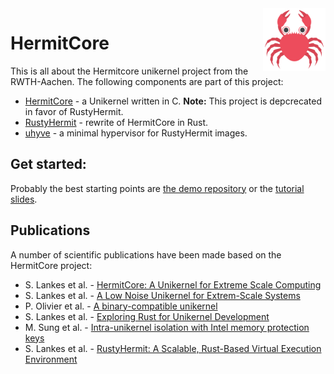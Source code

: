 <img width="100" align="right" src="img/hermitcore_logo.png" />

# HermitCore

This is all about the Hermitcore unikernel project from the RWTH-Aachen.
The following components are part of this project:

- [HermitCore](https://github.com/hermitcore/libhermit) - a Unikernel written in C. **Note:** This project is depcrecated in favor of RustyHermit.
- [RustyHermit](https://github.com/hermitcore/rusty-hermit) - rewrite of HermitCore in Rust.
- [uhyve](https://github.com/hermitcore/uhyve) - a minimal hypervisor for RustyHermit images.

## Get started:

Probably the best starting points are [the demo repository](https://github.com/hermitcore/rusty-demo) or the [tutorial slides](https://hermitcore.github.io/tutorial/#/).

## Publications

A number of scientific publications have been made based on the HermitCore project:

- S. Lankes et al. - [HermitCore: A Unikernel for Extreme Scale Computing](https://dl.acm.org/doi/10.1145/2931088.2931093)
- S. Lankes et al. - [A Low Noise Unikernel for Extrem-Scale Systems](https://link.springer.com/chapter/10.1007/978-3-319-54999-6_6)
- P. Olivier et al. - [A binary-compatible unikernel](https://dl.acm.org/doi/10.1145/3313808.3313817)
- S. Lankes et al. - [Exploring Rust for Unikernel Development](https://dl.acm.org/doi/10.1145/3365137.3365395)
- M. Sung et al. - [Intra-unikernel isolation with Intel memory protection keys](https://dl.acm.org/doi/10.1145/3381052.3381326)
- S. Lankes et al. - [RustyHermit: A Scalable, Rust-Based Virtual Execution Environment](https://link.springer.com/chapter/10.1007/978-3-030-59851-8_22)

